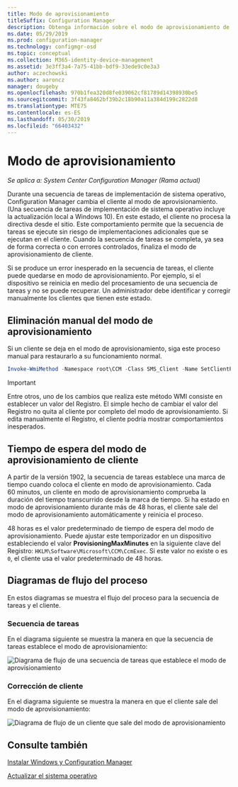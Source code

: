 ```yaml
---
title: Modo de aprovisionamiento
titleSuffix: Configuration Manager
description: Obtenga información sobre el modo de aprovisionamiento de cliente durante la secuencia de tareas de Configuration Manager.
ms.date: 05/29/2019
ms.prod: configuration-manager
ms.technology: configmgr-osd
ms.topic: conceptual
ms.collection: M365-identity-device-management
ms.assetid: 3e3ff3a4-7a75-41bb-bdf9-33ede9c0e3a3
author: aczechowski
ms.author: aaroncz
manager: dougeby
ms.openlocfilehash: 970b1fea320d8fe039062cf81789d14398930be5
ms.sourcegitcommit: 3f43fa8462bf39b2c18b90a11a384d199c2822d8
ms.translationtype: MTE75
ms.contentlocale: es-ES
ms.lasthandoff: 05/30/2019
ms.locfileid: "66403432"
---
```

# <a name="provisioning-mode"></a>Modo de aprovisionamiento

*Se aplica a: System Center Configuration Manager (Rama actual)*

Durante una secuencia de tareas de implementación de sistema operativo, Configuration Manager cambia el cliente al modo de aprovisionamiento. (Una secuencia de tareas de implementación de sistema operativo incluye la actualización local a Windows 10). En este estado, el cliente no procesa la directiva desde el sitio. Este comportamiento permite que la secuencia de tareas se ejecute sin riesgo de implementaciones adicionales que se ejecutan en el cliente. Cuando la secuencia de tareas se completa, ya sea de forma correcta o con errores controlados, finaliza el modo de aprovisionamiento de cliente.

Si se produce un error inesperado en la secuencia de tareas, el cliente puede quedarse en modo de aprovisionamiento. Por ejemplo, si el dispositivo se reinicia en medio del procesamiento de una secuencia de tareas y no se puede recuperar. Un administrador debe identificar y corregir manualmente los clientes que tienen este estado.


## <a name="manually-remove-provisioning-mode"></a>Eliminación manual del modo de aprovisionamiento

Si un cliente se deja en el modo de aprovisionamiento, siga este proceso manual para restaurarlo a su funcionamiento normal.

```PowerShell
Invoke-WmiMethod -Namespace root\CCM -Class SMS_Client -Name SetClientProvisioningMode -ArgumentList $false
```

> [!Important]  
> Entre otros, uno de los cambios que realiza este método WMI consiste en establecer un valor del Registro. El simple hecho de cambiar el valor del Registro no quita al cliente por completo del modo de aprovisionamiento. Si edita manualmente el Registro, el cliente podría mostrar comportamientos inesperados.  


## <a name="client-provisioning-mode-timeout"></a>Tiempo de espera del modo de aprovisionamiento de cliente

A partir de la versión 1902, la secuencia de tareas establece una marca de tiempo cuando coloca el cliente en modo de aprovisionamiento. Cada 60 minutos, un cliente en modo de aprovisionamiento comprueba la duración del tiempo transcurrido desde la marca de tiempo. Si ha estado en modo de aprovisionamiento durante más de 48 horas, el cliente sale del modo de aprovisionamiento automáticamente y reinicia el proceso.

48 horas es el valor predeterminado de tiempo de espera del modo de aprovisionamiento. Puede ajustar este temporizador en un dispositivo estableciendo el valor **ProvisioningMaxMinutes** en la siguiente clave del Registro: `HKLM\Software\Microsoft\CCM\CcmExec`. Si este valor no existe o es `0`, el cliente usa el valor predeterminado de 48 horas.


## <a name="process-flow-diagrams"></a>Diagramas de flujo del proceso

En estos diagramas se muestra el flujo del proceso para la secuencia de tareas y el cliente.

### <a name="task-sequence"></a>Secuencia de tareas

En el diagrama siguiente se muestra la manera en que la secuencia de tareas establece el modo de aprovisionamiento:

![Diagrama de flujo de una secuencia de tareas que establece el modo de aprovisionamiento](media/3197824-ts-flow.png)

### <a name="client-remediation"></a>Corrección de cliente

En el diagrama siguiente se muestra la manera en que el cliente sale del modo de aprovisionamiento:

![Diagrama de flujo de un cliente que sale del modo de aprovisionamiento](media/3197824-client-flow.png)


## <a name="see-also"></a>Consulte también

[Instalar Windows y Configuration Manager](/sccm/osd/understand/task-sequence-steps#BKMK_SetupWindowsandConfigMgr)

[Actualizar el sistema operativo](/sccm/osd/understand/task-sequence-steps#BKMK_UpgradeOS)
